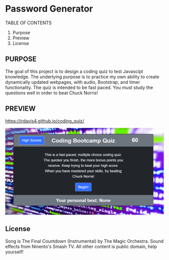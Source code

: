 # Password Generator
TABLE OF CONTENTS
1. Purpose
2. Preview
3. License 

## PURPOSE

The goal of this project is to design a coding quiz to test Javascipt knowledge. The underlying purpose is to practice my own ability to create dynamically updated webpages, with audio, Bootstrap, and timer functionality. The quiz is intended to be fast paced. You must study the questions well in order to beat Chuck Norris!

## PREVIEW

https://jrdavis4.github.io/coding_quiz/

![Preview of website](assets/images/screenshot.PNG)

## License

Song is The Final Countdown (Instrumental) by The Magic Orchestra.
Sound effects from Ninento's Smash TV.
All other content is public domain, help yourself!
